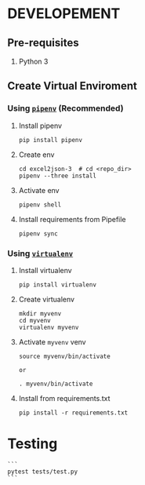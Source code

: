 # DEVELOPEMENT

## Pre-requisites
1. Python 3

## Create Virtual Enviroment

### Using [`pipenv`](https://pypi.org/project/pipenv/) (Recommended)

1. Install pipenv
    ```
    pip install pipenv
    ```
2. Create env
    ```
    cd excel2json-3  # cd <repo_dir>
    pipenv --three install
    ```

3. Activate env
    ```
    pipenv shell
    ```

4. Install requirements from Pipefile
    ```
    pipenv sync
    ```

### Using [`virtualenv`](https://pypi.org/project/virtualenv/)

1. Install virtualenv

    ```
    pip install virtualenv
    ```
2. Create virtualenv

    ```
    mkdir myvenv
    cd myvenv
    virtualenv myvenv
    ```

3. Activate `myvenv` venv
    ```
    source myvenv/bin/activate
    
    or 
    
    . myvenv/bin/activate
    ```

4. Install from requirements.txt
    ```
    pip install -r requirements.txt
    ```

# Testing
    ```
    pytest tests/test.py
    ``` 
